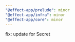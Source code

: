 ```yaml
---
"@effect-app/prelude": minor
"@effect-app/infra": minor
"@effect-app/core": minor
---
```


fix: update for Secret
